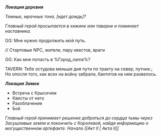 _**Локация деревня**_

_Темные, мрачные тона, [идет дождь]?_

_Главный герой просыпается в хижине или таверне и поминает наставника._

GG: Мне нужно продолжить мой путь.

// Стартовые NPC, жители, пару квестов, враги

GG: Как мне попасть в %Город_name%?

TAVERN: Тебе остудова меньше дня пути по тракту на север, путник.; Но опосля того, как всех на войну забрали, бантитов на нем развелось.




_**Локация Замок**_

- Встреча с Крысичем
- Квесты от него
- Разоблачение
- Бой

_Главный герой принимает решение добраться до сердца тьмы через Засушливые земли и покончить с Королевой, найдя информацию о могущественном артефакте. Начало [[Акт II | Акта II]]_